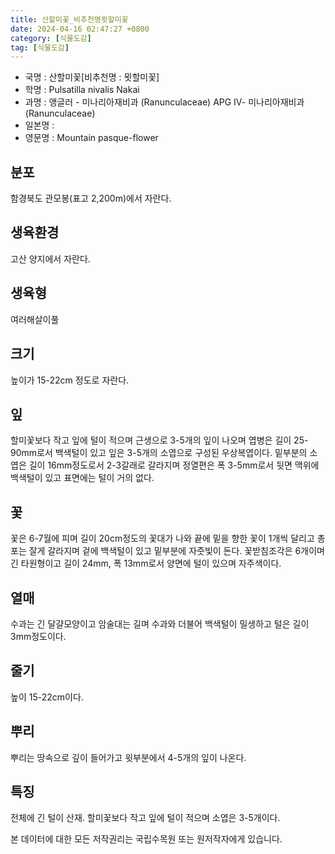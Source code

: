 ```yaml
---
title: 산할미꽃_비추천명묏할미꽃
date: 2024-04-16 02:47:27 +0800
category: [식물도감]
tag: [식물도감]
---
```




- 국명 : 산할미꽃[비추천명 : 묏할미꽃]
- 학명 : Pulsatilla nivalis Nakai
- 과명 : 앵글러 - 미나리아재비과 (Ranunculaceae) APG Ⅳ- 미나리아재비과 (Ranunculaceae)
- 일본명 : 
- 영문명 : Mountain pasque-flower


## 분포
함경북도 관모봉(표고 2,200m)에서 자란다.
## 생육환경
고산 양지에서 자란다.
## 생육형
여러해살이풀 
## 크기
높이가 15-22cm 정도로 자란다.
## 잎
할미꽃보다 작고 잎에 털이 적으며 근생으로 3-5개의 잎이 나오며 엽병은 길이 25-90mm로서 백색털이 있고 잎은 3-5개의 소엽으로 구성된 우상복엽이다. 밑부분의 소엽은 길이 16mm정도로서 2-3갈래로 갈라지며 정열편은 폭 3-5mm로서 뒷면 맥위에 백색털이 있고 표면에는 털이 거의 없다.
## 꽃
꽃은 6-7월에 피며 길이 20cm정도의 꽃대가 나와 끝에 밑을 향한 꽃이 1개씩 달리고 총포는 잘게 갈라지며 겉에 백색털이 있고 밑부분에 자줏빛이 돈다. 꽃받침조각은 6개이며 긴 타원형이고 길이 24mm, 폭 13mm로서 양면에 털이 있으며 자주색이다.
## 열매
수과는 긴 달걀모양이고 암술대는 길며 수과와 더불어 백색털이 밀생하고 털은 길이 3mm정도이다.
## 줄기
높이 15-22cm이다.
## 뿌리
뿌리는 땅속으로 깊이 들어가고 윗부분에서 4-5개의 잎이 나온다.
## 특징
전체에 긴 털이 산재. 할미꽃보다 작고 잎에 털이 적으며 소엽은 3-5개이다.






본 데이터에 대한 모든 저작권리는 국립수목원 또는 원저작자에게 있습니다.

